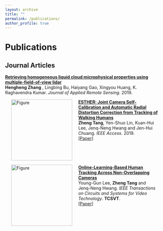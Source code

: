 ```yaml
---
layout: archive
title: ""
permalink: /publications/
author_profile: true
---
```


# <i class="fa fa-fw fa-copy"></i> Publications #

## Journal Articles ##

<p>
<b><a href="https://www.spiedigitallibrary.org/journals/journal-of-applied-remote-sensing/volume-12/issue-4/046021/Retrieving-homogeneous-liquid-cloud-microphysical-properties-using-multiple-field-of/10.1117/1.JRS.12.046021.full?SSO=1">Retrieving homogeneous liquid cloud microphysical properties using multiple-field-of-view lidar</a></b><br> 
<b>Hengheng Zhang</b> , Lingbing Bu, Haiyang Gao, Xingyou Huang, K. Raghavendra Kumar. <i>Journal of Applied Remote Sensing</i>. 2019.<br>
</p>

<p>
<a href="http://zhengthomastang.github.io/publications/ESTHER"><img src="https://zhengthomastang.github.io/images/ESTHER_figure.jpg?raw=true" alt="Figure" style="width: 200px;" hspace="20" align="left"/></a>
<b><a href="http://zhengthomastang.github.io/publications/ESTHER">ESTHER: Joint Camera Self-Calibration and Automatic Radial Distortion Correction from Tracking of Walking Humans</a></b><br> 
<b>Zheng Tang</b>, Yen-Shuo Lin, Kuan-Hui Lee, Jenq-Neng Hwang and Jen-Hui Chuang. <i>IEEE Access</i>. 2019.<br>
[<a href="https://ieeexplore.ieee.org/document/8605504">Paper</a>]
<br clear="left">
</p>

<p>
<a href="http://zhengthomastang.github.io/publications/OnlineLearnICT"><img src="https://zhengthomastang.github.io/images/OnlineLearnICT_figure.jpg?raw=true" alt="Figure" style="width: 200px;" hspace="20" align="left"/></a>
<b><a href="http://zhengthomastang.github.io/publications/OnlineLearnICT">Online-Learning-Based Human Tracking Across Non-Overlapping Cameras</a></b><br> 
Young-Gun Lee, <b>Zheng Tang</b> and Jenq-Neng Hwang. <i>IEEE Transactions on Circuits and Systems for Video Technology</i>. <b>TCSVT</b>.<br>
[<a href="https://ieeexplore.ieee.org/document/7932896">Paper</a>]
<br clear="left">
</p>
